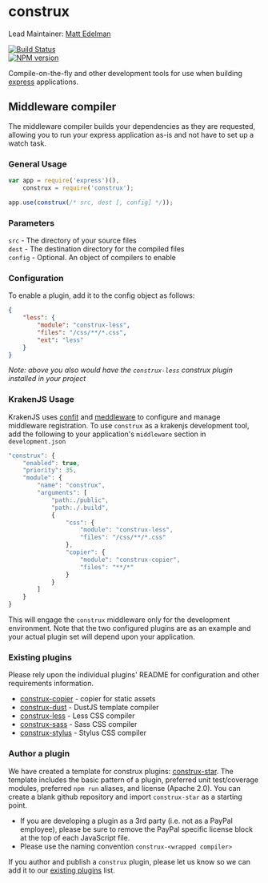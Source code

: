 construx
========

Lead Maintainer: [Matt Edelman](https://github.com/grawk)  

[![Build Status](https://travis-ci.org/krakenjs/construx.svg?branch=master)](https://travis-ci.org/krakenjs/construx)  
[![NPM version](https://badge.fury.io/js/construx.png)](http://badge.fury.io/js/construx)  

Compile-on-the-fly and other development tools for use when building [express](http://expressjs.com/) applications.

## Middleware compiler

The middleware compiler builds your dependencies as they are requested, allowing you to run your express application as-is and not have to set up a watch task.


### General Usage

```js
var app = require('express')(),
    construx = require('construx');

app.use(construx(/* src, dest [, config] */));
```

### Parameters

`src` - The directory of your source files  
`dest` - The destination directory for the compiled files  
`config` - Optional. An object of compilers to enable  



### Configuration

To enable a plugin, add it to the config object as follows:

```json
{
    "less": {
        "module": "construx-less",
        "files": "/css/**/*.css",
        "ext": "less"
    }
}
```

_Note: above you also would have the `construx-less` construx plugin installed in your project_

### KrakenJS Usage

KrakenJS uses [confit](https://github.com/krakenjs/confit) and [meddleware](https://github.com/krakenjs/meddleware) to configure and manage middleware registration. To use `construx` as a
krakenjs development tool, add the following to your application's `middleware` section in `development.json`

```js
"construx": {
    "enabled": true,
    "priority": 35,
    "module": {
        "name": "construx",
        "arguments": [
            "path:./public",
            "path:./.build",
            {
                "css": {
                    "module": "construx-less",
                    "files": "/css/**/*.css"
                },
                "copier": {
                    "module": "construx-copier",
                    "files": "**/*"
                }
            }
        ]
    }
}
```

This will engage the `construx` middleware only for the development environment. Note that the two configured plugins are as
an example and your actual plugin set will depend upon your application.
### Existing plugins

Please rely upon the individual plugins' README for configuration and other requirements information.

* [construx-copier](https://github.com/krakenjs/construx-copier/blob/master/README.md) - copier for static assets
* [construx-dust](https://github.com/krakenjs/construx-dust/blob/master/README.md) - DustJS template compiler
* [construx-less](https://github.com/krakenjs/construx-less/blob/master/README.md) - Less CSS compiler
* [construx-sass](https://github.com/krakenjs/construx-sass/blob/master/README.md) - Sass CSS compiler
* [construx-stylus](https://github.com/krakenjs/construx-stylus/blob/master/README.md) - Stylus CSS compiler

### Author a plugin

We have created a template for construx plugins: [construx-star](https://github.com/krakenjs/construx-star). The template
includes the basic pattern of a plugin, preferred unit test/coverage modules, preferred `npm run` aliases, and license (Apache 2.0).
You can create a blank github repository and import `construx-star` as a starting point.

* If you are developing a plugin as a 3rd party (i.e. not as a PayPal employee), please be sure to remove the PayPal specific license block
at the top of each JavaScript file.
* Please use the naming convention `construx-<wrapped compiler>`

If you author and publish a `construx` plugin, please let us know so we can add it to our [existing plugins](#existing-plugins) list.

